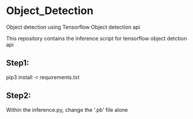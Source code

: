 # Object_Detection
Object detection using Tensorflow Object detection api

This repository contains the inference script for tensorflow object detction api

## Step1: 
pip3 install -r requirements.txt

## Step2:
Within the inference.py, change the '.pb' file alone
